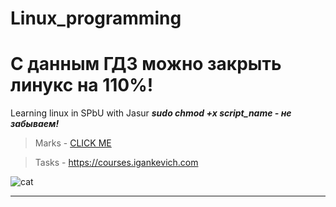 # Linux_programming
# С данным ГДЗ можно закрыть линукс на 110%!
Learning linux in SPbU with Jasur
***sudo chmod +x script_name - не забываем!***

> Marks - [CLICK ME](https://docs.google.com/spreadsheets/d/1ZebES9hzjKcF6dHk5phNMmUWorC1LrOsemg9D-uxAVU/edit?usp=drivesdk)

> Tasks - https://courses.igankevich.com

![cat](https://media.tenor.com/bWUeVRqW9-IAAAAi/fast-cat-cat-excited.gif)

---
